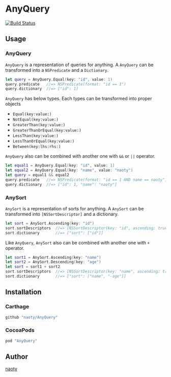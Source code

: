 # AnyQuery

[![Build Status](https://travis-ci.org/naoty/AnyQuery.svg?branch=master)](https://travis-ci.org/naoty/AnyQuery)

## Usage

### AnyQuery

`AnyQuery` is a representation of queries for anything. A `AnyQuery` can be transformed into a `NSPredicate` and a `Dictionary`.

```swift
let query = AnyQuery.Equal(key: "id", value: 1)
query.predicate   //=> NSPredicate(format: "id == 1")
query.dictionary  //=> ["id": 1]
```

`AnyQuery` has below types. Each types can be transformed into proper objects

* `Equal(key:value:)`
* `NotEqual(key:value:)`
* `GreaterThan(key:value:)`
* `GreaterThanOrEqual(key:value:)`
* `LessThan(key:value:)`
* `LessThanOrEqual(key:value:)`
* `Between(key:lhs:rhs:)`

`AnyQuery` also can be combined with another one with `&&` or `||` operator.

```swift
let equal1 = AnyQuery.Equal(key: "id", value: 1)
let equal2 = AnyQuery.Equal(key: "name", value: "naoty")
let query = equal1 && equal2
query.predicate   //=> NSPredicate(format: "id == 1 AND name == naoty")
query.dictionary  //=> ["id": 1, "name": "naoty"]
```

### AnySort

`AnySort` is a representation of sorts for anything. A `AnySort` can be transformed into `[NSSortDescriptor]` and a dictionary.

```swift
let sort = AnySort.Ascending(key: "id")
sort.sortDescriptors  //=> [NSSortDescriptor(key: "id", ascending: true)]
sort.dictionary       //=> ["sort": ["id"]]
```

Like `AnyQuery`, `AnySort` also can be combined with another one with `+` operator.

```swift
let sort1 = AnySort.Ascending(key: "name")
let sort2 = AnySort.Descending(key: "age")
let sort = sort1 + sort2
sort.sortDescriptors  //=> [NSSortDescriptor(key: "name", ascending: true), NSSortDescriptor(key: "age", ascending: false)]
sort.dictionary       //=> ["sort": ["name", "-age"]]
```

## Installation

### Carthage

```rb
github "naoty/AnyQuery"
```

### CocoaPods

```rb
pod "AnyQuery"
```

## Author

[naoty](https://github.com/naoty)

